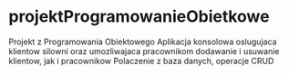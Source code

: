 # projektProgramowanieObietkowe

Projekt z Programowania Obiektowego
Aplikacja konsolowa oslugujaca klientow silowni oraz umozliwajaca pracownikom dodawanie i usuwanie klientow, jak i pracownikow
Polaczenie z baza danych, operacje CRUD
